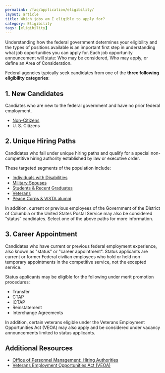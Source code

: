 ```yaml
---
permalink: /faq/application/eligibility/
layout: article
title: Which jobs am I eligible to apply for?
category: Eligibility
tags: [eligibility]
---
```


Understanding how the federal government determines your eligibility and the types of positions available is an important first step in understanding what job opportunities you can apply for. Each job opportunity announcement will state: Who may be considered, Who may apply, or define an Area of Consideration.

Federal agencies typically seek candidates from one of the **three following eligibility categories**:

## 1. New Candidates

Candiates who are new to the federal government and have no prior federal employment.

* [Non-Citizens](../../../working-in-government/non-citizens/)
* U. S. Citizens

## 2. Unique Hiring Paths

Candidates who fall under unique hiring paths and qualify for a special non-competitive hiring authority established by law or executive order.

These targeted segments of the population include:

* [Individuals with Disabilities](../../../working-in-government/unique-hiring-paths/disabled/)
* [Military Spouses](../../../working-in-government/unique-hiring-paths/military-spouses/)
* [Students & Recent Graduates](../../../working-in-government/unique-hiring-paths/students/)
* [Veterans](../../../working-in-government/unique-hiring-paths/veterans/)
* [Peace Corps & VISTA alumni](../../../working-in-government/unique-hiring-paths/peace-corps/)

In addition, current or previous employees of the Government of the District of Columbia or the United States Postal Service may also be considered “status” candidates. Select one of the above paths for more information.

## 3. Career Appointment

Candidates who have current or previous federal employment experience, also known as "status" or "career appointment". Status applicants are current or former Federal civilian employees who hold or held non-temporary appointments in the competitive service, not the excepted service.

Status applicants may be eligible for the following under merit promotion procedures:

* Transfer
* CTAP
* ICTAP
* Reinstatement
* Interchange Agreements

In addition, certain veterans eligible under the Veterans Employment Opportunities Act (VEOA) may also apply and be considered under vacancy announcements limited to status applicants.

## Additional Resources

* [Office of Personnel Management: Hiring Authorities](http://www.opm.gov/hr_practitioners/lawsregulations/appointingauthorities/index.asp#InterchangeAgreementsWithOtherMeritSystems)
* [Veterans Employment Opportunities Act (VEOA)](https://www.fedshirevets.gov/job/shav/index.aspx/)
